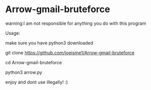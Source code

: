 # Arrow-gmail-bruteforce
warning:I am not responsible for anything you do with this program

Usage:

make sure you have python3 downloaded


git clone https://github.com/joeisme1/Arrow-gmail-bruteforce


cd Arrow-gmail-bruteforce


python3 arrow.py

enjoy and dont use illegally! :)
